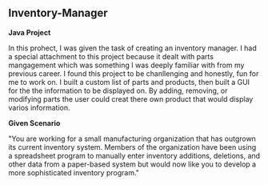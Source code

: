 ## Inventory-Manager

**Java Project**

In this prohect, I was given the task of creating an inventory manager.  I had a special attachment to this project because it dealt with parts mangagement which was something I was deeply familiar with from my previous career.  I found this project to be chanllenging and honestly, fun for me to work on. I built a custom list of parts and products, then built a GUI for the the information to be displayed on.  By adding, removing, or modifying parts the user could creat there own product that would display varios information.

**Given Scenario**

"You are working for a small manufacturing organization that has outgrown its current inventory system. Members of the organization have been using a spreadsheet program to manually enter inventory additions, deletions, and other data from a paper-based system but would now like you to develop a more sophisticated inventory program."
